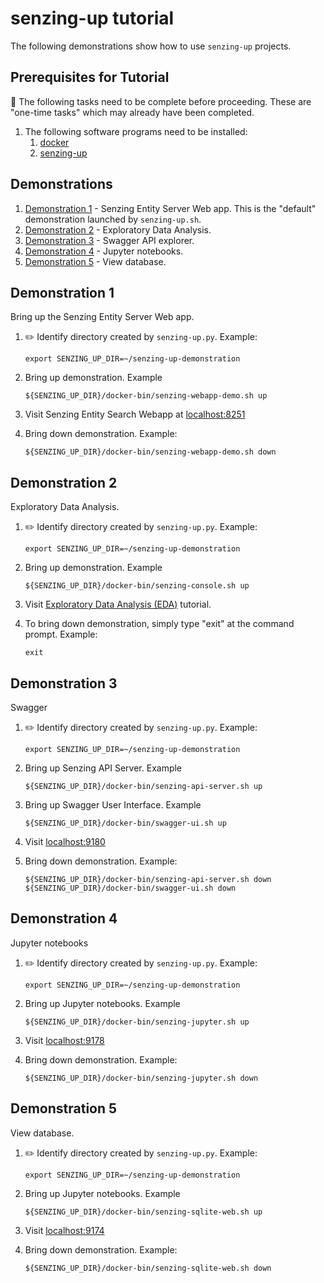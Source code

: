 # senzing-up tutorial

The following demonstrations show how to use `senzing-up` projects.

## Prerequisites for Tutorial

:thinking: The following tasks need to be complete before proceeding.
These are "one-time tasks" which may already have been completed.

1. The following software programs need to be installed:
    1. [docker](https://github.com/Senzing/knowledge-base/blob/master/HOWTO/install-docker.md)
    1. [senzing-up](https://github.com/Senzing/senzing-up)

## Demonstrations

1. [Demonstration 1](#demonstration-1) - Senzing Entity Server Web app.
   This is the "default" demonstration launched by `senzing-up.sh`.
1. [Demonstration 2](#demonstration-2) - Exploratory Data Analysis.
1. [Demonstration 3](#demonstration-3) - Swagger API explorer.
1. [Demonstration 4](#demonstration-4) - Jupyter notebooks.
1. [Demonstration 5](#demonstration-5) - View database.

## Demonstration 1

Bring up the Senzing Entity Server Web app.

1. :pencil2: Identify directory created by `senzing-up.py`.
   Example:

    ```console
    export SENZING_UP_DIR=~/senzing-up-demonstration
    ```

1. Bring up demonstration.
   Example

    ```console
    ${SENZING_UP_DIR}/docker-bin/senzing-webapp-demo.sh up
    ```

1. Visit Senzing Entity Search Webapp at
   [localhost:8251](http://localhost:8251)

1. Bring down demonstration.
   Example:

    ```console
    ${SENZING_UP_DIR}/docker-bin/senzing-webapp-demo.sh down
    ```

## Demonstration 2

Exploratory Data Analysis.

1. :pencil2: Identify directory created by `senzing-up.py`.
   Example:

    ```console
    export SENZING_UP_DIR=~/senzing-up-demonstration
    ```

1. Bring up demonstration.
   Example

    ```console
    ${SENZING_UP_DIR}/docker-bin/senzing-console.sh up
    ```

1. Visit
   [Exploratory Data Analysis (EDA)](https://senzing.zendesk.com/hc/en-us/sections/360009388534-Exploratory-Data-Analysis-EDA-)
   tutorial.

1. To bring down demonstration, simply type "exit" at the command prompt.
   Example:

    ```console
    exit
    ```

## Demonstration 3

Swagger

1. :pencil2: Identify directory created by `senzing-up.py`.
   Example:

    ```console
    export SENZING_UP_DIR=~/senzing-up-demonstration
    ```

1. Bring up Senzing API Server.
   Example

    ```console
    ${SENZING_UP_DIR}/docker-bin/senzing-api-server.sh up
    ```

1. Bring up Swagger User Interface.
   Example

    ```console
    ${SENZING_UP_DIR}/docker-bin/swagger-ui.sh up
    ```

1. Visit
   [localhost:9180](http://localhost:9180)

1. Bring down demonstration.
   Example:

    ```console
    ${SENZING_UP_DIR}/docker-bin/senzing-api-server.sh down
    ${SENZING_UP_DIR}/docker-bin/swagger-ui.sh down
    ```

## Demonstration 4

Jupyter notebooks

1. :pencil2: Identify directory created by `senzing-up.py`.
   Example:

    ```console
    export SENZING_UP_DIR=~/senzing-up-demonstration
    ```

1. Bring up Jupyter notebooks.
   Example

    ```console
    ${SENZING_UP_DIR}/docker-bin/senzing-jupyter.sh up
    ```

1. Visit
   [localhost:9178](http://localhost:9178)

1. Bring down demonstration.
   Example:

    ```console
    ${SENZING_UP_DIR}/docker-bin/senzing-jupyter.sh down
    ```

## Demonstration 5

View database.

1. :pencil2: Identify directory created by `senzing-up.py`.
   Example:

    ```console
    export SENZING_UP_DIR=~/senzing-up-demonstration
    ```

1. Bring up Jupyter notebooks.
   Example

    ```console
    ${SENZING_UP_DIR}/docker-bin/senzing-sqlite-web.sh up
    ```

1. Visit
   [localhost:9174](http://localhost:9174)

1. Bring down demonstration.
   Example:

    ```console
    ${SENZING_UP_DIR}/docker-bin/senzing-sqlite-web.sh down
    ```
